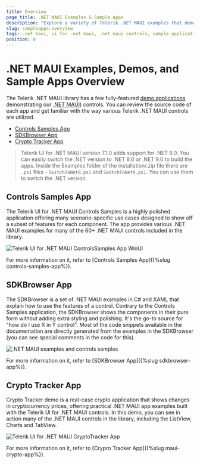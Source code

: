 ```yaml
---
title: Overview
page_title: .NET MAUI Examples & Sample Apps
description: "Explore a variety of Telerik .NET MAUI examples that demonstrate its flexibility in cross-platform app development. Try sample applications!"
slug: sampleapps-overview
tags: .net maui, ui for .net maui, .net maui controls, sample applications, demos
position: 0
---
```


# .NET MAUI Examples, Demos, and Sample Apps Overview

The Telerik .NET MAUI library has a few fully-featured [demo applications](https://www.telerik.com/maui-ui/demo-apps/controls) demonstrating our [.NET MAUI](https://www.telerik.com/maui-ui)) controls. You can review the source code of each app and get familiar with the way various Telerik .NET MAUI controls are utilized.

* [Controls Samples App](#controls-samples-app)
* [SDKBrowser App](#sdkbrowser-app)
* [Crypto Tracker App](#crypto-tracker-app)

> Telerik UI for .NET MAUI version 7.1.0 adds support for .NET 9.0. You can easily switch the .NET version to .NET 8.0 or .NET 9.0 to build the apps. 
> Inside the Examples folder of the installation/.zip file there are `.ps1` files - `SwitchToNet8.ps1` and `SwitchToNet9.ps1`. You can use them to switch the .NET version.

## Controls Samples App

The Telerik UI for .NET MAUI Controls Samples is a highly polished application offering many scenario-specific use cases designed to show off a subset of features for each component. The app provides various .NET MAUI examples for many of the 60+ .NET MAUI controls included in the library.

![Telerik UI for .NET MAUI ControlsSamples App WinUI](images/controlssamples-winui.png)

For more information on it, refer to [Controls Samples App]({%slug controls-samples-app%}).

## SDKBrowser App

The SDKBrowser is a set of .NET MAUI examples in C# and XAML that explain how to use the features of a control. Contrary to the Controls Samples application, the SDKBrowser shows the components in their pure form without adding extra styling and polishing. It's the go-to source for "how do I use X in Y control". Most of the code snippets available in the documentation are directly generated from the examples in the SDKBrowser (you can see special comments in the code for this).

![.NET MAUI examples and controls samples](images/sdk-mobile.png)

For more information on it, refer to [SDKBrowser App]({%slug sdkbrowser-app%}).

## Crypto Tracker App 

Crypto Tracker demo is a real-case crypto application that shows changes in cryptocurrency prices, offering practical .NET MAUI app examples built with the Telerik UI for .NET MAUI controls. In this demo, you can see in action many of the .NET MAUI controls in the library, including the ListView, Charts and TabView.

![Telerik UI for .NET MAUI CryptoTracker App](../images/crypto-app.png)

For more information on it, refer to [Crypro Tracker App]({%slug maui-crypto-app%}).
